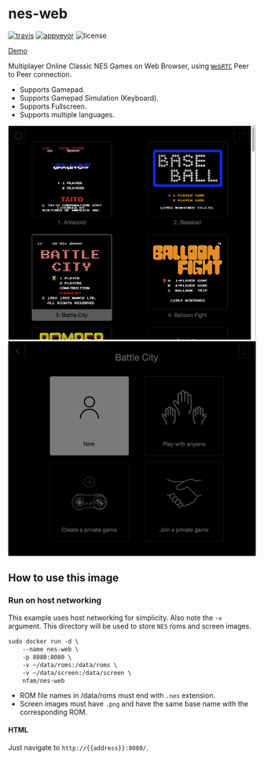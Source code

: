 # nes-web
[![travis][travis-badge]][travis-url] [![appveyor][appveyor-badge]][appveyor-url] ![license][license-badge]

[Demo](https://game.nfam.me)

Multiplayer Online Classic NES Games on Web Browser, using [`WebRTC`](https://webrtc.org) Peer to Peer connection.

- Supports Gamepad.
- Supports Gamepad Simulation (Keyboard).
- Supports Fullscreen.
- Supports multiple languages.

![Catalog][1]
![Multiplayer][2]

## How to use this image

### Run on host networking

This example uses host networking for simplicity. Also note the `-v` argument. This directory will be used to store `NES` roms and screen images.

```shell
sudo docker run -d \
    --name nes-web \
    -p 8080:8080 \
    -v ~/data/roms:/data/roms \
    -v ~/data/screen:/data/screen \
    nfam/nes-web
```

- ROM file names in /data/roms must end with `.nes` extension.
- Screen images must have `.png` and have the same base name with the corresponding ROM.

#### HTML

Just navigate to `http://{{address}}:8080/`.

[1]: catalog.png
[2]: multiplayer.png

[travis-badge]: https://travis-ci.org/nfam/nes-web.svg
[travis-url]: https://travis-ci.org/nfam/nes-web
[appveyor-badge]: https://ci.appveyor.com/api/projects/status/github/nfam/nes-web?svg=true
[appveyor-url]: https://ci.appveyor.com/project/nfam/nes-web/
[license-badge]: https://img.shields.io/github/license/nfam/nes-web.svg
